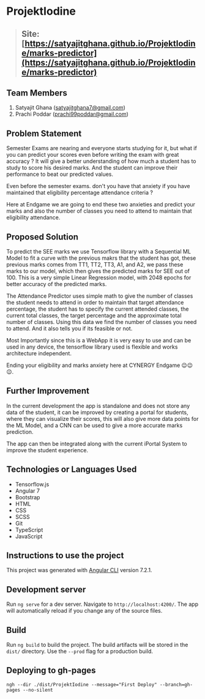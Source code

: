 # ProjektIodine

> ## Site: [https://satyajitghana.github.io/ProjektIodine/marks-predictor](https://satyajitghana.github.io/ProjektIodine/marks-predictor)
## Team Members

1. Satyajit Ghana (satyajitghana7@gmail.com)
2. Prachi Poddar (prachi99poddar@gmail.com)

## Problem Statement

Semester Exams are nearing and everyone starts studying for it, but what if you can predict your scores even before writing the exam with great accuracy ? It will give a better understanding of how much a student has to study to score his desired marks. And the student can improve their performance to beat our predicted values.

Even before the semester exams. don't you have that anxiety if you have maintained that eligibility percentage attendance criteria ? 

Here at Endgame we are going to end these two anxieties and predict your marks and also the number of classes you need to attend to maintain that eligibility attendance.

## Proposed Solution

To predict the SEE marks we use Tensorflow library with a Sequential ML Model to fit a curve with the previous makrs that the student has got, these previous marks comes from TT1, TT2, TT3, A1, and A2, we pass these marks to our model, which then gives the predicted marks for SEE out of 100. This is a very simple Linear Regression model, with 2048 epochs for better accuracy of the predicted marks.

The Attendance Predictor uses simple math to give the number of classes the student needs to attend in order to maintain that target attendance percentage, the student has to specify the current attended classes, the current total classes, the target percentage and the approximate total number of classes. Using this data we find the number of classes you need to attend. And it also tells you if its feasible or not.

Most Importantly since this is a WebApp it is very easy to use and can be used in any device, the tensorflow library used is flexible and works architecture independent.

Ending your eligibility and marks anxiety here at CYNERGY Endgame 😉😉😉.

## Further Improvement

In the current development the app is standalone and does not store any data of the student, it can be improved by creating a portal for students, where they can visualize their scores, this will also give more data points for the ML Model, and a CNN can be used to give a more accurate marks prediction.

The app can then be integrated along with the current iPortal System to improve the student experience.

## Technologies or Languages Used

* Tensorflow.js
* Angular 7
* Bootstrap
* HTML
* CSS
* SCSS
* Git
* TypeScript
* JavaScript

## Instructions to use the project

This project was generated with [Angular CLI](https://github.com/angular/angular-cli) version 7.2.1.

## Development server

Run `ng serve` for a dev server. Navigate to `http://localhost:4200/`. The app will automatically reload if you change any of the source files.

## Build

Run `ng build` to build the project. The build artifacts will be stored in the `dist/` directory. Use the `--prod` flag for a production build.

## Deploying to gh-pages

`ngh --dir ./dist/ProjektIodine --message="First Deploy" --branch=gh-pages --no-silent`
